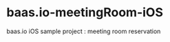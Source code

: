 baas.io-meetingRoom-iOS
=======================

baas.io iOS sample project : meeting room reservation

